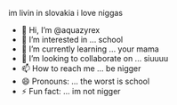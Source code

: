 im livin in slovakia i love niggas
- 👋 Hi, I’m @aquazyrex
- 👀 I’m interested in ... school
- 🌱 I’m currently learning ... your mama
- 💞️ I’m looking to collaborate on ... siuuuu
- 📫 How to reach me ... be nigger
- 😄 Pronouns: ... the worst is school
- ⚡ Fun fact: ... im not nigger

<!---
aquazyrex/aquazyrex is a ✨ special ✨ repository because its `README.md` (this file) appears on your GitHub profile.
You can click the Preview link to take a look at your changes.
--->
